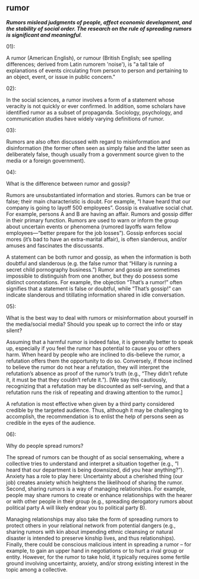 ## rumor

_**Rumors mislead judgments of people, affect economic development, and the stability of social order. The research on the rule of spreading rumors is significant and meaningful**_.

01):

A rumor (American English), or rumour (British English; see spelling differences; derived from Latin rumorem 'noise'), is "a tall tale of explanations of events circulating from person to person and pertaining to an object, event, or issue in public concern."

02):

In the social sciences, a rumor involves a form of a statement whose veracity is not quickly or ever confirmed. In addition, some scholars have identified rumor as a subset of propaganda. Sociology, psychology, and communication studies have widely varying definitions of rumor.

03):

Rumors are also often discussed with regard to misinformation and disinformation (the former often seen as simply false and the latter seen as deliberately false, though usually from a government source given to the media or a foreign government).

04):

What is the difference between rumor and gossip?

Rumors are unsubstantiated information and stories. Rumors can be true or false; their main characteristic is doubt. For example, “I have heard that our company is going to layoff 500 employees”. Gossip is evaluative social chat. For example, persons A and B are having an affair. Rumors and gossip differ in their primary function. Rumors are used to warn or inform the group about uncertain events or phenomena (rumored layoffs warn fellow employees—“better prepare for the job losses”). Gossip enforces social mores (it’s bad to have an extra-marital affair), is often slanderous, and/or amuses and fascinates the discussants.

A statement can be both rumor and gossip, as when the information is both doubtful and slanderous (e.g. the false rumor that “Hillary is running a secret child pornography business.”) Rumor and gossip are sometimes impossible to distinguish from one another, but they do possess some distinct connotations. For example, the objection “That’s a rumor!” often signifies that a statement is false or doubtful, while “That’s gossip!” can indicate slanderous and titillating information shared in idle conversation.

05):

What is the best way to deal with rumors or misinformation about yourself in the media/social media? Should you speak up to correct the info or stay silent?

Assuming that a harmful rumor is indeed false, it is generally better to speak up, especially if you feel the rumor has potential to cause you or others harm. When heard by people who are inclined to dis-believe the rumor, a refutation offers them the opportunity to do so. Conversely, if those inclined to believe the rumor do not hear a refutation, they will interpret the refutation’s absence as proof of the rumor’s truth (e.g., “They didn’t refute it, it must be that they couldn’t refute it.”). [We say this cautiously, recognizing that a refutation may be discounted as self-serving, and that a refutation runs the risk of repeating and drawing attention to the rumor.]

A refutation is most effective when given by a third party considered credible by the targeted audience. Thus, although it may be challenging to accomplish, the recommendation is to enlist the help of persons seen as credible in the eyes of the audience.

06):

Why do people spread rumors?

The spread of rumors can be thought of as social sensemaking, where a collective tries to understand and interpret a situation together (e.g., “I heard that our department is being downsized, did you hear anything?”). Anxiety has a role to play here: Uncertainty about a cherished thing (our job) creates anxiety which heightens the likelihood of sharing the rumor. Second, sharing rumors is a way of managing relationships. For example, people may share rumors to create or enhance relationships with the hearer or with other people in their group (e.g., spreading derogatory rumors about political party A will likely endear you to political party B).

Managing relationships may also take the form of spreading rumors to protect others in your relational network from potential dangers (e.g., sharing rumors with kin about impending ethnic cleansing or natural disaster is intended to preserve kinship lives, and thus relationships). Finally, there could be conscious malicious intent in spreading a rumor – for example, to gain an upper hand in negotiations or to hurt a rival group or entity. However, for the rumor to take hold, it typically requires some fertile ground involving uncertainty, anxiety, and/or strong existing interest in the topic among a collective.
